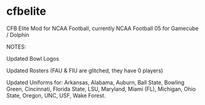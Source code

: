 # cfbelite
CFB Elite Mod for NCAA Football, currently NCAA Football 05 for Gamecube / Dolphin

NOTES:

Updated Bowl Logos

Updated Rosters (FAU & FIU are glitched, they have 0 players)

Updated Uniforms for: Arkansas, Alabama, Auburn, Ball State, Bowling Green,
Cincinnati, Florida State, LSU, Maryland, Miami (FL), Michigan, Ohio State,
Oregon, UNC, USF, Wake Forest.
